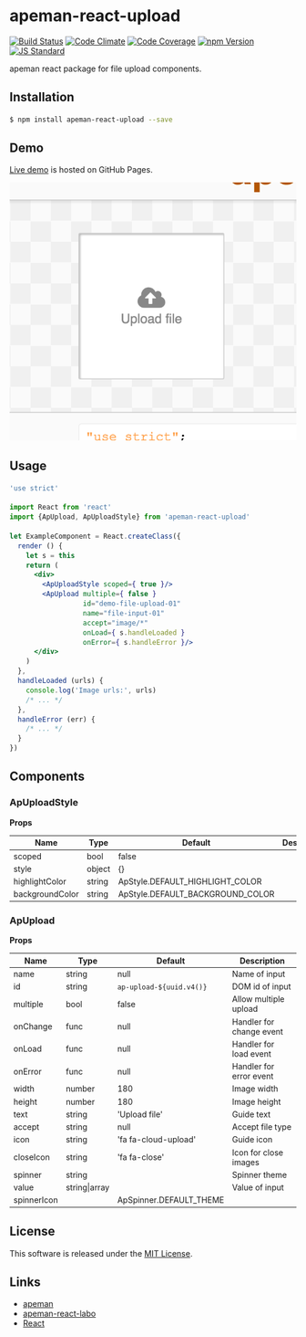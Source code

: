 apeman-react-upload
==========

<!---
This file is generated by ape-tmpl. Do not update manually.
--->

<!-- Badge Start -->
<a name="badges"></a>

[![Build Status][bd_travis_shield_url]][bd_travis_url]
[![Code Climate][bd_codeclimate_shield_url]][bd_codeclimate_url]
[![Code Coverage][bd_codeclimate_coverage_shield_url]][bd_codeclimate_url]
[![npm Version][bd_npm_shield_url]][bd_npm_url]
[![JS Standard][bd_standard_shield_url]][bd_standard_url]

[bd_repo_url]: https://github.com/apeman-react-labo/apeman-react-upload
[bd_travis_url]: http://travis-ci.org/apeman-react-labo/apeman-react-upload
[bd_travis_shield_url]: http://img.shields.io/travis/apeman-react-labo/apeman-react-upload.svg?style=flat
[bd_license_url]: https://github.com/apeman-react-labo/apeman-react-upload/blob/master/LICENSE
[bd_codeclimate_url]: http://codeclimate.com/github/apeman-react-labo/apeman-react-upload
[bd_codeclimate_shield_url]: http://img.shields.io/codeclimate/github/apeman-react-labo/apeman-react-upload.svg?style=flat
[bd_codeclimate_coverage_shield_url]: http://img.shields.io/codeclimate/coverage/github/apeman-react-labo/apeman-react-upload.svg?style=flat
[bd_gemnasium_url]: https://gemnasium.com/apeman-react-labo/apeman-react-upload
[bd_gemnasium_shield_url]: https://gemnasium.com/apeman-react-labo/apeman-react-upload.svg
[bd_npm_url]: http://www.npmjs.org/package/apeman-react-upload
[bd_npm_shield_url]: http://img.shields.io/npm/v/apeman-react-upload.svg?style=flat
[bd_standard_url]: http://standardjs.com/
[bd_standard_shield_url]: https://img.shields.io/badge/code%20style-standard-brightgreen.svg

<!-- Badge End -->


<!-- Description Start -->
<a name="description"></a>

apeman react package for file upload components.

<!-- Description End -->


<!-- Overview Start -->
<a name="overview"></a>



<!-- Overview End -->


<!-- Sections Start -->
<a name="sections"></a>

<!-- Section from "doc/guides/01.Installation.md.hbs" Start -->

<a name="section-doc-guides-01-installation-md"></a>
Installation
-----

```bash
$ npm install apeman-react-upload --save
```


<!-- Section from "doc/guides/01.Installation.md.hbs" End -->

<!-- Section from "doc/guides/02.Demo.md.hbs" Start -->

<a name="section-doc-guides-02-demo-md"></a>
Demo
-----

[Live demo][demo_url] is hosted on GitHub Pages.

[![Demo Image](./doc/images/screenshot.png)][demo_url]

[demo_url]: http://apeman-react-labo.github.io/apeman-react-upload/demo/demo.html


<!-- Section from "doc/guides/02.Demo.md.hbs" End -->

<!-- Section from "doc/guides/03.Usage.md.hbs" Start -->

<a name="section-doc-guides-03-usage-md"></a>
Usage
---------

```jsx
'use strict'

import React from 'react'
import {ApUpload, ApUploadStyle} from 'apeman-react-upload'

let ExampleComponent = React.createClass({
  render () {
    let s = this
    return (
      <div>
        <ApUploadStyle scoped={ true }/>
        <ApUpload multiple={ false }
                  id="demo-file-upload-01"
                  name="file-input-01"
                  accept="image/*"
                  onLoad={ s.handleLoaded }
                  onError={ s.handleError }/>
      </div>
    )
  },
  handleLoaded (urls) {
    console.log('Image urls:', urls)
    /* ... */
  },
  handleError (err) {
    /* ... */
  }
})

```



<!-- Section from "doc/guides/03.Usage.md.hbs" End -->

<!-- Section from "doc/guides/04.Components.md.hbs" Start -->

<a name="section-doc-guides-04-components-md"></a>
Components
-----


### ApUploadStyle

**Props**

| Name | Type | Default | Description |
| ---- | ---- | ------- | ----------- |
| scoped | bool | false |  |
| style | object | {} |  |
| highlightColor | string | ApStyle.DEFAULT_HIGHLIGHT_COLOR |  |
| backgroundColor | string | ApStyle.DEFAULT_BACKGROUND_COLOR |  |

### ApUpload

**Props**

| Name | Type | Default | Description |
| ---- | ---- | ------- | ----------- |
| name | string | null | Name of input |
| id | string | `ap-upload-${uuid.v4()}` | DOM id of input |
| multiple | bool | false | Allow multiple upload |
| onChange | func | null | Handler for change event |
| onLoad | func | null | Handler for load event |
| onError | func | null | Handler for error event |
| width | number | 180 | Image width |
| height | number | 180 | Image height |
| text | string | 'Upload file' | Guide text |
| accept | string | null | Accept file type |
| icon | string | 'fa fa-cloud-upload' | Guide icon |
| closeIcon | string | 'fa fa-close' | Icon for close images |
| spinner | string |  | Spinner theme |
| value | string&#124;array |  | Value of input |
| spinnerIcon |  | ApSpinner.DEFAULT_THEME |  |



<!-- Section from "doc/guides/04.Components.md.hbs" End -->


<!-- Sections Start -->


<!-- LICENSE Start -->
<a name="license"></a>

License
-------
This software is released under the [MIT License](https://github.com/apeman-react-labo/apeman-react-upload/blob/master/LICENSE).

<!-- LICENSE End -->


<!-- Links Start -->
<a name="links"></a>

Links
------

+ [apeman](https://github.com/apeman-labo/apeman)
+ [apeman-react-labo](https://github.com/apeman-react-labo)
+ [React](https://facebook.github.io/react/)

<!-- Links End -->
